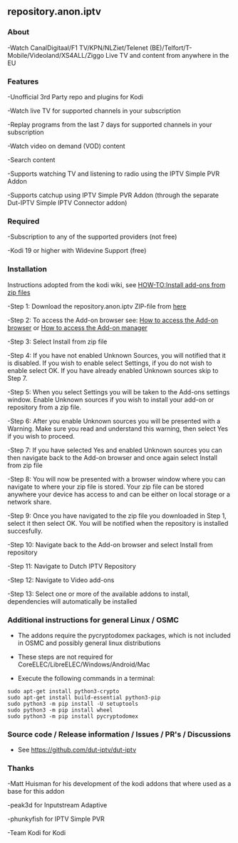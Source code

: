 ## repository.anon.iptv

### About

-Watch CanalDigitaal/F1 TV/KPN/NLZiet/Telenet (BE)/Telfort/T-Mobile/Videoland/XS4ALL/Ziggo Live TV and content from anywhere in the EU

### Features

-Unofficial 3rd Party repo and plugins for Kodi

-Watch live TV for supported channels in your subscription

-Replay programs from the last 7 days for supported channels in your subscription

-Watch video on demand (VOD) content

-Search content

-Supports watching TV and listening to radio using the IPTV Simple PVR Addon

-Supports catchup using IPTV Simple PVR Addon (through the separate Dut-IPTV Simple IPTV Connector addon)

### Required

-Subscription to any of the supported providers (not free)

-Kodi 19 or higher with Widevine Support (free)

### Installation
Instructions adopted from the kodi wiki, see [HOW-TO:Install add-ons from zip files](https://kodi.wiki/view/HOW-TO:Install_add-ons_from_zip_files)

-Step 1: Download the repository.anon.iptv ZIP-file from [here](https://github.com/dut-iptv/dut-iptv.github.io/raw/master/repository.anon.iptv-latest.zip)

-Step 2: To access the Add-on browser see: [How to access the Add-on browser](https://kodi.wiki/view/Add-on_manager#How_to_access_the_Add-on_browser) or [How to access the Add-on manager](https://kodi.wiki/view/Add-on_manager#How_to_access_the_Add-on_manager)

-Step 3: Select Install from zip file

-Step 4: If you have not enabled Unknown Sources, you will notified that it is disabled. If you wish to enable select Settings, if you do not wish to enable select OK. If you have already enabled Unknown sources skip to Step 7.

-Step 5: When you select Settings you will be taken to the Add-ons settings window. Enable Unknown sources if you wish to install your add-on or repository from a zip file.

-Step 6: After you enable Unknown sources you will be presented with a Warning. Make sure you read and understand this warning, then select Yes if you wish to proceed.

-Step 7: If you have selected Yes and enabled Unknown sources you can then navigate back to the Add-on browser and once again select Install from zip file

-Step 8: You will now be presented with a browser window where you can navigate to where your zip file is stored. Your zip file can be stored anywhere your device has access to and can be either on local storage or a network share.

-Step 9: Once you have navigated to the zip file you downloaded in Step 1, select it then select OK. You will be notified when the repository is installed succesfully.

-Step 10: Navigate back to the Add-on browser and select Install from repository

-Step 11: Navigate to Dutch IPTV Repository

-Step 12: Navigate to Video add-ons

-Step 13: Select one or more of the available addons to install, dependencies will automatically be installed

### Additional instructions for general Linux / OSMC

- The addons require the pycryptodomex packages, which is not included in OSMC and possibly general linux distributions

- These steps are not required for CoreELEC/LibreELEC/Windows/Android/Mac

- Execute the following commands in a terminal:

```
sudo apt-get install python3-crypto
sudo apt-get install build-essential python3-pip
sudo python3 -m pip install -U setuptools
sudo python3 -m pip install wheel
sudo python3 -m pip install pycryptodomex
```

### Source code / Release information / Issues / PR's / Discussions

- See https://github.com/dut-iptv/dut-iptv

### Thanks

-Matt Huisman for his development of the kodi addons that where used as a base for this addon

-peak3d for Inputstream Adaptive

-phunkyfish for IPTV Simple PVR

-Team Kodi for Kodi